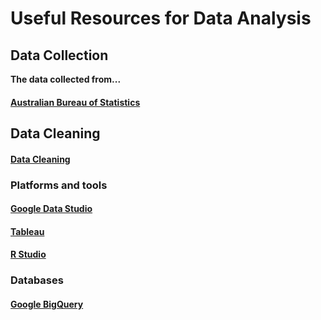 # Useful Resources for Data Analysis
## Data Collection
**The data collected from...**
#### [Australian Bureau of Statistics](https://www.abs.gov.au/statistics/economy/price-indexes-and-inflation/consumer-price-index-australia/sep-quarter-2022)
## Data Cleaning
#### [Data Cleaning](https://medium.com/towards-data-science/data-cleaning-with-r-and-the-tidyverse-detecting-missing-values-ea23c519bc62)
### Platforms and tools
#### [Google Data Studio](https://datastudio.google.com)
#### [Tableau](https://public.tableau.com/app/discover)
#### [R Studio](https://posit.cloud)
### Databases
#### [Google BigQuery](https://cloud.google.com/bigqueryhttps:)
